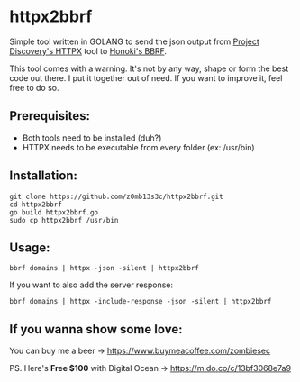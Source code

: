 # httpx2bbrf

Simple tool written in GOLANG to send the json output from [Project Discovery's HTTPX](https://github.com/projectdiscovery/httpx) tool to [Honoki's BBRF](
https://github.com/honoki/bbrf-client).

This tool comes with a warning. It's not by any way, shape or form the best code out there. I put it together out of need. If you want to improve it, feel free to do so.

## Prerequisites:

- Both tools need to be installed (duh?)
- HTTPX needs to be executable from every folder (ex: /usr/bin)

## Installation:
```
git clone https://github.com/z0mb13s3c/httpx2bbrf.git
cd httpx2bbrf
go build httpx2bbrf.go
sudo cp httpx2bbrf /usr/bin
```

## Usage:
```
bbrf domains | httpx -json -silent | httpx2bbrf
```

If you want to also add the server response:
```
bbrf domains | httpx -include-response -json -silent | httpx2bbrf
```

## If you wanna show some love:

You can buy me a beer -> https://www.buymeacoffee.com/zombiesec

PS. Here's **Free $100** with Digital Ocean -> https://m.do.co/c/13bf3068e7a9
